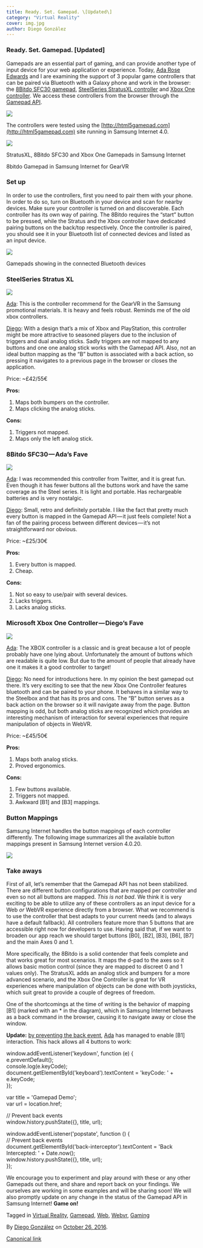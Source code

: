 ```yaml
---
title: Ready. Set. Gamepad. \[Updated\]
category: "Virtual Reality"
cover: img.jpg
author: Diego González
---
```


### Ready. Set. Gamepad. \[Updated\]

Gamepads are an essential part of gaming, and can provide another type of input device for your web application or experience. Today, [Ada Rose Edwards](https://medium.com/u/c2890cdd7a64) and I are examining the support of 3 popular game controllers that can be paired via Bluetooth with a Galaxy phone and work in the browser: the [8Bitdo SFC30 gamepad](http://www.8bitdo.com/sfc30/), [SteelSeries StratusXL controller](https://steelseries.com/gaming-controllers/stratus-xl-for-windows-and-android) and [Xbox One controller](http://www.xbox.com/en-GB/xbox-one/accessories/controllers/xbox-wireless-controller). We access these controllers from the browser through the [Gamepad API](https://developer.mozilla.org/en-US/docs/Web/API/Gamepad_API).

![](https://cdn-images-1.medium.com/max/800/1*vIapORHJRQfU6wxH1RKhvg.png)

The controllers were tested using the [http://html5gamepad.com](http://html5gamepad.com) site running in Samsung Internet 4.0.

![](https://cdn-images-1.medium.com/max/800/1*rGtGg54vbATetJkApJq-pQ.png)

StratusXL, 8Bitdo SFC30 and Xbox One Gamepads in Samsung Internet

8bitdo Gamepad in Samsung Internet for GearVR

### Set up

In order to use the controllers, first you need to pair them with your phone. In order to do so, turn on Bluetooth in your device and scan for nearby devices. Make sure your controller is turned on and discoverable. Each controller has its own way of pairing. The 8Bitdo requires the “start” button to be pressed, while the Stratus and the Xbox controller have dedicated pairing buttons on the back/top respectively. Once the controller is paired, you should see it in your Bluetooth list of connected devices and listed as an input device.

![](https://cdn-images-1.medium.com/max/800/1*tVvOEhjyvK6AX-lx5VWMgw.png)

Gamepads showing in the connected Bluetooth devices

### SteelSeries Stratus XL

![](https://cdn-images-1.medium.com/max/600/1*dHakGmUoCfAbJzCcDP1vlg.png)

[Ada](https://medium.com/u/c2890cdd7a64): This is the controller recommend for the GearVR in the Samsung promotional materials. It is heavy and feels robust. Reminds me of the old xbox controllers.

[Diego](https://medium.com/u/33cea791460a): With a design that’s a mix of Xbox and PlayStation, this controller might be more attractive to seasoned players due to the inclusion of triggers and dual analog sticks. Sadly triggers are not mapped to any buttons and one one analog stick works with the Gamepad API. Also, not an ideal button mapping as the “B” button is associated with a back action, so pressing it navigates to a previous page in the browser or closes the application.

Price: ~£42/55€

**Pros:**

1.  Maps both bumpers on the controller.
2.  Maps clicking the analog sticks.

**Cons:**

1.  Triggers not mapped.
2.  Maps only the left analog stick.

### 8Bitdo SFC30 — Ada’s Fave

![](https://cdn-images-1.medium.com/max/600/1*gywngakl5js4mFt8VZaA1w.png)

[Ada](https://medium.com/u/c2890cdd7a64): I was recommended this controller from Twitter, and it is great fun. Even though it has fewer buttons all the buttons work and have the same coverage as the Steel series. It is light and portable. Has rechargeable batteries and is very nostalgic.

[Diego](https://medium.com/u/33cea791460a): Small, retro and definitely portable. I like the fact that pretty much every button is mapped in the Gamepad API — it just feels complete! Not a fan of the pairing process between different devices — it’s not straightforward nor obvious.

Price: ~£25/30€

**Pros:**

1.  Every button is mapped.
2.  Cheap.

**Cons:**

1.  Not so easy to use/pair with several devices.
2.  Lacks triggers.
3.  Lacks analog sticks.

### Microsoft Xbox One Controller — Diego’s Fave

![](https://cdn-images-1.medium.com/max/600/1*kQB71h8YTm_po9fpA3O2Jg.png)

[Ada](https://medium.com/u/c2890cdd7a64): The XBOX controller is a classic and is great because a lot of people probably have one lying about. Unfortunately the amount of buttons which are readable is quite low. But due to the amount of people that already have one it makes it a good controller to target!

[Diego](https://medium.com/u/33cea791460a): No need for introductions here. In my opinion the best gamepad out there. It’s very exciting to see that the new Xbox One Controller features bluetooth and can be paired to your phone. It behaves in a similar way to the Steelbox and that has its pros and cons. The “B” button serves as a back action on the browser so it will navigate away from the page. Button mapping is odd, but both analog sticks are recognized which provides an interesting mechanism of interaction for several experiences that require manipulation of objects in WebVR.

Price: ~£45/50€

**Pros:**

1.  Maps both analog sticks.
2.  Proved ergonomics.

**Cons:**

1.  Few buttons available.
2.  Triggers not mapped.
3.  Awkward \[B1\] and \[B3\] mappings.

### Button Mappings

Samsung Internet handles the button mappings of each controller differently. The following image summarizes all the available button mappings present in Samsung Internet version 4.0.20.

![](https://cdn-images-1.medium.com/max/800/1*77CwwoJ-jJelZnE-nxtYRg.png)

### Take aways

First of all, let’s remember that the Gamepad API has not been stabilized. There are different button configurations that are mapped per controller and even so not all buttons are mapped. _This is not bad_. We think it is very exciting to be able to utilize any of these controllers as an input device for a Web _or_ WebVR experience directly from a browser. What we recommend is to use the controller that best adapts to your current needs (and to always have a default fallback). All controllers feature more than 5 buttons that are accessible right now for developers to use. Having said that, if we want to broaden our app reach we should target buttons \[B0\], \[B2\], \[B3\], \[B6\], \[B7\] and the main Axes 0 and 1.

More specifically, the 8Bitdo is a solid contender that feels complete and that works great for most scenarios. It maps the d-pad to the axes so it allows basic motion control (since they are mapped to discreet 0 and 1 values only). The StratusXL adds an analog stick and bumpers for a more advanced scenario, and the Xbox One Controller is great for VR experiences where manipulation of objects can be done with both joysticks, which suit great to provide a couple of degrees of freedom.

One of the shortcomings at the time of writing is the behavior of mapping \[B1\] (marked with an * in the diagram), which in Samsung Internet behaves as a back command in the browser, causing it to navigate away or close the window.

**Update:** [by preventing the back event](https://jsbin.com/xasuxi/edit?html,css,js,output), [Ada](https://medium.com/u/c2890cdd7a64) has managed to enable \[B1\] interaction. This hack allows all 4 buttons to work:

window.addEventListener('keydown', function (e) {  
 e.preventDefault();  
 console.log(e.keyCode);  
 document.getElementById('keyboard').textContent = 'keyCode: ' + e.keyCode;  
});

var title = 'Gamepad Demo';  
var url = location.href;

// Prevent back events  
window.history.pushState({}, title, url);

window.addEventListener('popstate', function () {  
 // Prevent back events  
 document.getElementById('back-interceptor').textContent = 'Back Intercepted: ' + Date.now();  
 window.history.pushState({}, title, url);  
});

We encourage you to experiment and play around with these or any other Gamepads out there, and share and report back on your findings. We ourselves are working in some examples and will be sharing soon! We will also promptly update on any change in the status of the Gamepad API in Samsung Internet! **Game on!**

Tagged in [Virtual Reality](https://medium.com/tag/virtual-reality), [Gamepad](https://medium.com/tag/gamepad), [Web](https://medium.com/tag/web), [Webvr](https://medium.com/tag/webvr), [Gaming](https://medium.com/tag/gaming)

By [Diego González](https://medium.com/@diekus) on [October 26, 2016](https://medium.com/p/27ab8d1d25e6).

[Canonical link](https://medium.com/@diekus/ready-set-gamepad-27ab8d1d25e6)
